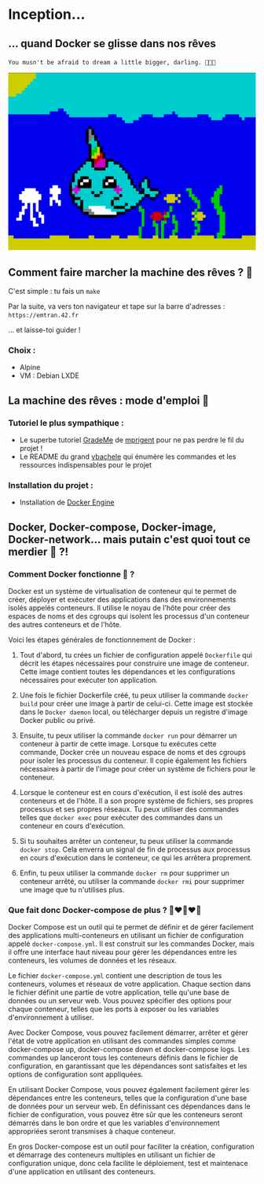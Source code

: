 # Inception...
## ... quand Docker se glisse dans nos rêves
```
You musn't be afraid to dream a little bigger, darling. 💭💭💭
```
![Screenshot](makefile_img.png)

## Comment faire marcher la machine des rêves ? 🤖

C'est simple : tu fais un ```make```

Par la suite, va vers ton navigateur et tape sur la barre d'adresses : ```https://emtran.42.fr```

... et laisse-toi guider !

### Choix :

* Alpine
* VM : Debian LXDE

## La machine des rêves : mode d'emploi 🐳

### Tutoriel le plus sympathique :

* Le superbe tutoriel [GradeMe](https://tuto.grademe.fr/inception/) de [mprigent](https://github.com/mprigent/Inception) pour ne pas perdre le fil du projet !
* Le README du grand [vbachele](https://github.com/vbachele/Inception) qui énumère les commandes et les ressources indispensables pour le projet 

### Installation du projet :

* Installation de [Docker Engine](https://docs.docker.com/engine/install/ubuntu/)

## Docker, Docker-compose, Docker-image, Docker-network... mais putain c'est quoi tout ce merdier 💩 ?!

### Comment Docker fonctionne 🐳 ?

Docker est un système de virtualisation de conteneur qui te permet de créer, déployer et exécuter des applications dans des environnements isolés appelés conteneurs. Il utilise le noyau de l'hôte pour créer des espaces de noms et des cgroups qui isolent les processus d'un conteneur des autres conteneurs et de l'hôte.

Voici les étapes générales de fonctionnement de Docker :

1. Tout d'abord, tu crées un fichier de configuration appelé ```Dockerfile``` qui décrit les étapes nécessaires pour construire une image de conteneur. Cette image contient toutes les dépendances et les configurations nécessaires pour exécuter ton application.

2. Une fois le fichier Dockerfile créé, tu peux utiliser la commande ```docker build``` pour créer une image à partir de celui-ci. Cette image est stockée dans le ```Docker daemon``` local, ou télécharger depuis un registre d'image Docker public ou privé.

3. Ensuite, tu peux utiliser la commande ```docker run``` pour démarrer un conteneur à partir de cette image. Lorsque tu exécutes cette commande, Docker crée un nouveau espace de noms et des cgroups pour isoler les processus du conteneur. Il copie également les fichiers nécessaires à partir de l'image pour créer un système de fichiers pour le conteneur.

4. Lorsque le conteneur est en cours d'exécution, il est isolé des autres conteneurs et de l'hôte. Il a son propre système de fichiers, ses propres processus et ses propres réseaux. Tu peux utiliser des commandes telles que ```docker exec``` pour exécuter des commandes dans un conteneur en cours d'exécution.

5. Si tu souhaites arrêter un conteneur, tu peux utiliser la commande ```docker stop```. Cela enverra un signal de fin de processus aux processus en cours d'exécution dans le conteneur, ce qui les arrêtera proprement.

6. Enfin, tu peux utiliser la commande ```docker rm``` pour supprimer un conteneur arrêté, ou utiliser la commande ```docker rmi``` pour supprimer une image que tu n'utilises plus.

### Que fait donc Docker-compose de plus ? 🐳❤️🐳❤️🐳

Docker Compose est un outil qui te permet de définir et de gérer facilement des applications multi-conteneurs en utilisant un fichier de configuration appelé ```docker-compose.yml```. Il est construit sur les commandes Docker, mais il offre une interface haut niveau pour gérer les dépendances entre les conteneurs, les volumes de données et les réseaux.

Le fichier ```docker-compose.yml``` contient une description de tous les conteneurs, volumes et réseaux de votre application. Chaque section dans le fichier définit une partie de votre application, telle qu'une base de données ou un serveur web. Vous pouvez spécifier des options pour chaque conteneur, telles que les ports à exposer ou les variables d'environnement à utiliser.

Avec Docker Compose, vous pouvez facilement démarrer, arrêter et gérer l'état de votre application en utilisant des commandes simples comme docker-compose up, docker-compose down et docker-compose logs. Les commandes up lanceront tous les conteneurs définis dans le fichier de configuration, en garantissant que les dépendances sont satisfaites et les options de configuration sont appliquées.

En utilisant Docker Compose, vous pouvez également facilement gérer les dépendances entre les conteneurs, telles que la configuration d'une base de données pour un serveur web. En définissant ces dépendances dans le fichier de configuration, vous pouvez être sûr que les conteneurs seront démarrés dans le bon ordre et que les variables d'environnement appropriées seront transmises à chaque conteneur.

En gros Docker-compose est un outil pour faciliter la création, configuration et démarrage des conteneurs multiples en utilisant un fichier de configuration unique, donc cela facilite le déploiement, test et maintenace d'une application en utilisant des conteneurs.
